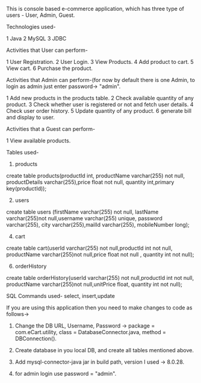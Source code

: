 This is console based e-commerce application, which has three type of users - User, Admin, Guest.

Technologies used-

1 Java
2 MySQL
3 JDBC

Activities that User can perform-

1 User Registration.
2 User Login.
3 View Products.
4 Add product to cart.
5 View cart.
6 Purchase the product.

Activities that Admin can perform-(for now by default there is one Admin, to login as admin just enter password-> "admin".

1 Add new products in the products table.
2 Check available quantity of any product.
3 Check whether user is registered or not and fetch user details.
4 Check user order history.
5 Update quantity of any product.
6 generate bill and display to user.

Activities that a Guest can perform-

1 View available products.

Tables used-

1) products

create table products(productId int, productName varchar(255) not null,
productDetails varchar(255),price float not null, quantity int,primary key(productId));

2) users
   
create table users (firstName varchar(255) not null, lastName varchar(255)not null,username varchar(255) unique, 
password varchar(255), city varchar(255),mailId varchar(255), mobileNumber long);

4) cart
   
create table cart(userId varchar(255) not null,productId int not null, 
productName varchar(255)not null,price float not null , quantity int not null);

6) orderHistory
   
create table orderHistory(userId varchar(255) not null,productId int not null, 
productName varchar(255)not null,unitPrice float, quantity int not null);

SQL Commands used- select, insert,update

If you are using this application then you need to make changes to code as follows->

1) Change the DB URL, Username, Password -> package = com.eCart.utility, class = DatabaseConnector.java, method = DBConnection().
   
2) Create  database in you local DB, and create all tables mentioned above.

3) Add mysql-connector-java jar in build path, version I used -> 8.0.28.

4) for admin login use password = "admin".
